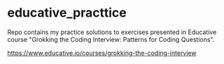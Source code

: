 # educative_practtice
Repo contains my practice solutions to exercises presented in Educative course "Grokking the Coding Interview: Patterns for Coding Questions".

https://www.educative.io/courses/grokking-the-coding-interview
